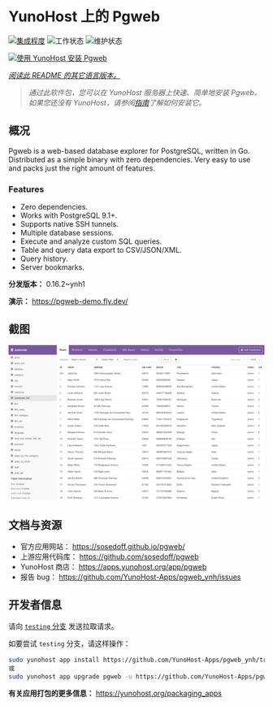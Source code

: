 <!--
注意：此 README 由 <https://github.com/YunoHost/apps/tree/master/tools/readme_generator> 自动生成
请勿手动编辑。
-->

# YunoHost 上的 Pgweb

[![集成程度](https://dash.yunohost.org/integration/pgweb.svg)](https://ci-apps.yunohost.org/ci/apps/pgweb/) ![工作状态](https://ci-apps.yunohost.org/ci/badges/pgweb.status.svg) ![维护状态](https://ci-apps.yunohost.org/ci/badges/pgweb.maintain.svg)

[![使用 YunoHost 安装 Pgweb](https://install-app.yunohost.org/install-with-yunohost.svg)](https://install-app.yunohost.org/?app=pgweb)

*[阅读此 README 的其它语言版本。](./ALL_README.md)*

> *通过此软件包，您可以在 YunoHost 服务器上快速、简单地安装 Pgweb。*  
> *如果您还没有 YunoHost，请参阅[指南](https://yunohost.org/install)了解如何安装它。*

## 概况

Pgweb is a web-based database explorer for PostgreSQL, written in Go. Distributed as a simple binary with zero dependencies. Very easy to use and packs just the right amount of features.

### Features

- Zero dependencies.
- Works with PostgreSQL 9.1+.
- Supports native SSH tunnels.
- Multiple database sessions.
- Execute and analyze custom SQL queries.
- Table and query data export to CSV/JSON/XML.
- Query history.
- Server bookmarks.


**分发版本：** 0.16.2~ynh1

**演示：** <https://pgweb-demo.fly.dev/>

## 截图

![Pgweb 的截图](./doc/screenshots/screenshot.png)

## 文档与资源

- 官方应用网站： <https://sosedoff.github.io/pgweb/>
- 上游应用代码库： <https://github.com/sosedoff/pgweb>
- YunoHost 商店： <https://apps.yunohost.org/app/pgweb>
- 报告 bug： <https://github.com/YunoHost-Apps/pgweb_ynh/issues>

## 开发者信息

请向 [`testing` 分支](https://github.com/YunoHost-Apps/pgweb_ynh/tree/testing) 发送拉取请求。

如要尝试 `testing` 分支，请这样操作：

```bash
sudo yunohost app install https://github.com/YunoHost-Apps/pgweb_ynh/tree/testing --debug
或
sudo yunohost app upgrade pgweb -u https://github.com/YunoHost-Apps/pgweb_ynh/tree/testing --debug
```

**有关应用打包的更多信息：** <https://yunohost.org/packaging_apps>
